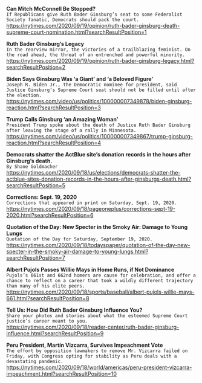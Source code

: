 **Can Mitch McConnell Be Stopped?**\
`If Republicans give Ruth Bader Ginsburg’s seat to some Federalist Society fanatic, Democrats should pack the court.`\
https://nytimes.com/2020/09/19/opinion/ruth-bader-ginsburg-death-supreme-court-nomination.html?searchResultPosition=1

**Ruth Bader Ginsburg’s Legacy**\
`In the rearview mirror, the victories of a trailblazing feminist. On the road ahead, the threat of an entrenched and powerful minority.`\
https://nytimes.com/2020/09/19/opinion/ruth-bader-ginsburg-legacy.html?searchResultPosition=2

**Biden Says Ginsburg Was ‘a Giant’ and ‘a Beloved Figure’**\
`Joseph R. Biden Jr., the Democratic nominee for president, said Justice Ginsburg’s Supreme Court seat should not be filled until after the election.`\
https://nytimes.com/video/us/politics/100000007349878/biden-ginsburg-reaction.html?searchResultPosition=3

**Trump Calls Ginsburg ‘an Amazing Woman’**\
`President Trump spoke about the death of Justice Ruth Bader Ginsburg after leaving the stage of a rally in Minnesota.`\
https://nytimes.com/video/us/politics/100000007349867/trump-ginsburg-reaction.html?searchResultPosition=4

**Democrats shatter the ActBlue site’s donation records in the hours after Ginsburg’s death.**\
`By Shane Goldmacher`\
https://nytimes.com/2020/09/18/us/elections/democrats-shatter-the-actblue-sites-donation-records-in-the-hours-after-ginsburgs-death.html?searchResultPosition=5

**Corrections: Sept. 19, 2020**\
`Corrections that appeared in print on Saturday, Sept. 19, 2020.`\
https://nytimes.com/2020/09/18/pageoneplus/corrections-sept-19-2020.html?searchResultPosition=6

**Quotation of the Day: New Specter in the Smoky Air: Damage to Young Lungs**\
`Quotation of the Day for Saturday, September 19, 2020.`\
https://nytimes.com/2020/09/18/todayspaper/quotation-of-the-day-new-specter-in-the-smoky-air-damage-to-young-lungs.html?searchResultPosition=7

**Albert Pujols Passes Willie Mays in Home Runs, if Not Dominance**\
`Pujols’s 661st and 662nd homers are cause for celebration, and offer a chance to reflect on a career that took a wildly different trajectory than many of his elite peers.`\
https://nytimes.com/2020/09/18/sports/baseball/albert-pujols-willie-mays-661.html?searchResultPosition=8

**Tell Us: How Did Ruth Bader Ginsburg Influence You?**\
`Share your photos and stories about what the esteemed Supreme Court justice’s career meant to you.`\
https://nytimes.com/2020/09/18/reader-center/ruth-bader-ginsburg-influence.html?searchResultPosition=9

**Peru President, Martín Vizcarra, Survives Impeachment Vote**\
`The effort by opposition lawmakers to remove Mr. Vizcarra failed on Friday, with Congress opting for stability as Peru deals with a devastating pandemic.`\
https://nytimes.com/2020/09/18/world/americas/peru-president-vizcarra-impeachment.html?searchResultPosition=10

